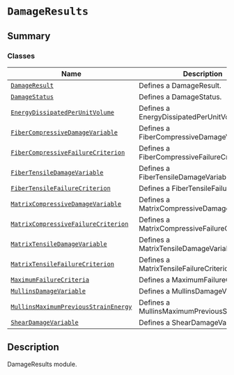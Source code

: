 # `DamageResults`

<a id="summary"></a>

## Summary

### Classes

| Name | Description |
|----------------------------------------------------------------------------------------------------------------------------------------------------------------------------------------------------|-----------------------------------------------|
| [`DamageResult`](DamageResult.md#ansys.mechanical.stubs.v241.Ansys.ACT.Automation.Mechanical.Results.DamageResults.DamageResult)                                                                   | Defines a DamageResult.                       |
| [`DamageStatus`](DamageStatus.md#ansys.mechanical.stubs.v241.Ansys.ACT.Automation.Mechanical.Results.DamageResults.DamageStatus)                                                                   | Defines a DamageStatus.                       |
| [`EnergyDissipatedPerUnitVolume`](EnergyDissipatedPerUnitVolume.md#ansys.mechanical.stubs.v241.Ansys.ACT.Automation.Mechanical.Results.DamageResults.EnergyDissipatedPerUnitVolume)                | Defines a EnergyDissipatedPerUnitVolume.      |
| [`FiberCompressiveDamageVariable`](FiberCompressiveDamageVariable.md#ansys.mechanical.stubs.v241.Ansys.ACT.Automation.Mechanical.Results.DamageResults.FiberCompressiveDamageVariable)             | Defines a FiberCompressiveDamageVariable.     |
| [`FiberCompressiveFailureCriterion`](FiberCompressiveFailureCriterion.md#ansys.mechanical.stubs.v241.Ansys.ACT.Automation.Mechanical.Results.DamageResults.FiberCompressiveFailureCriterion)       | Defines a FiberCompressiveFailureCriterion.   |
| [`FiberTensileDamageVariable`](FiberTensileDamageVariable.md#ansys.mechanical.stubs.v241.Ansys.ACT.Automation.Mechanical.Results.DamageResults.FiberTensileDamageVariable)                         | Defines a FiberTensileDamageVariable.         |
| [`FiberTensileFailureCriterion`](FiberTensileFailureCriterion.md#ansys.mechanical.stubs.v241.Ansys.ACT.Automation.Mechanical.Results.DamageResults.FiberTensileFailureCriterion)                   | Defines a FiberTensileFailureCriterion.       |
| [`MatrixCompressiveDamageVariable`](MatrixCompressiveDamageVariable.md#ansys.mechanical.stubs.v241.Ansys.ACT.Automation.Mechanical.Results.DamageResults.MatrixCompressiveDamageVariable)          | Defines a MatrixCompressiveDamageVariable.    |
| [`MatrixCompressiveFailureCriterion`](MatrixCompressiveFailureCriterion.md#ansys.mechanical.stubs.v241.Ansys.ACT.Automation.Mechanical.Results.DamageResults.MatrixCompressiveFailureCriterion)    | Defines a MatrixCompressiveFailureCriterion.  |
| [`MatrixTensileDamageVariable`](MatrixTensileDamageVariable.md#ansys.mechanical.stubs.v241.Ansys.ACT.Automation.Mechanical.Results.DamageResults.MatrixTensileDamageVariable)                      | Defines a MatrixTensileDamageVariable.        |
| [`MatrixTensileFailureCriterion`](MatrixTensileFailureCriterion.md#ansys.mechanical.stubs.v241.Ansys.ACT.Automation.Mechanical.Results.DamageResults.MatrixTensileFailureCriterion)                | Defines a MatrixTensileFailureCriterion.      |
| [`MaximumFailureCriteria`](MaximumFailureCriteria.md#ansys.mechanical.stubs.v241.Ansys.ACT.Automation.Mechanical.Results.DamageResults.MaximumFailureCriteria)                                     | Defines a MaximumFailureCriteria.             |
| [`MullinsDamageVariable`](MullinsDamageVariable.md#ansys.mechanical.stubs.v241.Ansys.ACT.Automation.Mechanical.Results.DamageResults.MullinsDamageVariable)                                        | Defines a MullinsDamageVariable.              |
| [`MullinsMaximumPreviousStrainEnergy`](MullinsMaximumPreviousStrainEnergy.md#ansys.mechanical.stubs.v241.Ansys.ACT.Automation.Mechanical.Results.DamageResults.MullinsMaximumPreviousStrainEnergy) | Defines a MullinsMaximumPreviousStrainEnergy. |
| [`ShearDamageVariable`](ShearDamageVariable.md#ansys.mechanical.stubs.v241.Ansys.ACT.Automation.Mechanical.Results.DamageResults.ShearDamageVariable)                                              | Defines a ShearDamageVariable.                |

<a id="description"></a>

## Description

DamageResults module.

<!-- !! processed by numpydoc !! -->

